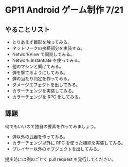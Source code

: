 # GP11 Android ゲーム制作 7/21

## やることリスト

- とりあえず雛形を触ってみる。
- ネットワークの接続部分を実装する。
- NetworkView で同期してみる。
- Network.Instantiate を使ってみる。
- 他のマシンと繋げてみる。
- 弾を撃てるようにしてみる。
- 弾の当たり判定を作ってみる。
- ダメージエフェクトを出してみる。
- カラーチェンジを実装してみる。
- カラーチェンジを RPC 化してみる。

## 課題

何でもいいので独自の要素を作ってみましょう。

- 弾以外の武器を作ってみる。
- カラーチェンジ以外に RPC を使った機能を実装してみる。
- プレイヤー以外のオブジェクトを出してみる。

提出時には例のごとく pull request を発行してください。
